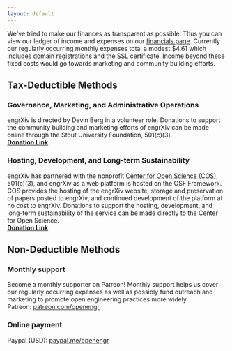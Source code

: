 ```yaml
---
layout: default
---
```

We've tried to make our finances as transparent as possible. Thus you can view our ledger of income and expenses on our [financials page](http://blog.engrxiv.org/financials/). Currently our regularly occurring monthly expenses total a modest $4.61 which includes domain registrations and the SSL certificate. Income beyond these fixed costs would go towards marketing and community building efforts.

## Tax-Deductible Methods
### Governance, Marketing, and Administrative Operations
engrXiv is directed by Devin Berg in a volunteer role. Donations to support the community building and marketing efforts of engrXiv can be made online through the Stout University Foundation, 501(c)(3).  
**[Donation Link](https://foundation.uwstout.edu/pages/givings/engrxiv)**

### Hosting, Development, and Long-term Sustainability
engrXiv has partnered with the nonprofit [Center for Open Science (COS)](https://cos.io), 501(c)(3), and engrXiv as a web platform is hosted on the OSF Framework. COS provides the hosting of the engrXiv website, storage and preservation of papers posted to engrXiv, and continued development of the platform at no cost to engrXiv. Donations to support the hosting, development, and long-term sustainability of the service can be made directly to the Center for Open Science.  
**[Donation Link](https://www.crowdrise.com/donate/charity/centerforopenscience)**

## Non-Deductible Methods
### Monthly support
Become a monthly supporter on Patreon! Monthly support helps us cover our regularly occurring expenses as well as possibly fund outreach and marketing to promote open engineering practices more widely.  
Patreon: [patreon.com/openengr](https://www.patreon.com/openengr)
### Online payment
Paypal (USD): [paypal.me/openengr](https://www.paypal.me/openengr)  
